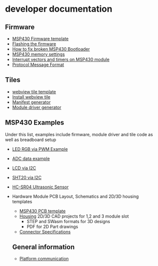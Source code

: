 # developer documentation

## Firmware 

* [MSP430 Firmware template](https://github.com/nexpaq/msp430-firmware-template)
* [Flashing the firmware](https://github.com/nexpaq/msp430-firmware-template/blob/master/Flashing.md)
* [How to fix broken MSP430 Bootloader](https://github.com/nexpaq/msp430-firmware-template/blob/master/restorebootloader.md)
* [MSP430 memory settings](https://github.com/nexpaq/msp430-firmware-template/blob/master/MSP430%20memory%20settings%20.md)
* [Interrupt vectors and timers on MSP430 module](https://github.com/nexpaq/msp430-firmware-template/blob/master/Interrupt%20vectors%20and%20timers%20msp430.md)
* [Protocol Message Format](https://github.com/nexpaq/msp430-firmware-template/blob/master/Protocol%20Message%20Format.md)

## Tiles 
* [webview tile template](https://github.com/nexpaq/webview-tile-template)
* [Install webview tile](https://github.com/nexpaq/webview-tile-template/blob/master/Install%20webview%20tile.md)
* [Manifest generator](https://nexpaq.github.io/manifest-generator/)
* [Module driver generator](https://nexpaq.github.io/module-driver-generator/)

## MSP430 Examples
Under this list, examples include firmware, module driver and tile code as well as breadboard setup
* [LED RGB via PWM Example](https://github.com/nexpaq/example-led-rgb)
* [ADC data example](https://github.com/nexpaq/example-adc)
* [LCD via I2C](https://github.com/nexpaq/example-lcd)
* [SHT20 via I2C](https://github.com/nexpaq/example-i2c)
* [HC-SR04 Ultrasonic Sensor](https://github.com/nexpaq/example-ultrasonic)

* Hardware 
Module PCB Layout, Schematics and 2D/3D housing templates
    * [MSP430 PCB template](https://github.com/nexpaq/msp430-pcb-template)
    * [Housing](https://drive.google.com/drive/folders/0B-RYMkGi4XZ8MWdpZDFydlpNLTA?usp=sharing) 2D/3D CAD projects for 1,2 and 3 module slot
        * STEP and SWasm formats for 3D designs
        * PDF for 2D Part drawings 
    * [Connector Specifications](https://github.com/nexpaq/developer-documentation/blob/master/Connector%20Specifications.md)
    
    ## General information
    
    * [Platform communication](https://github.com/nexpaq/developer-documentation/blob/master/Platform%20communication.md)
